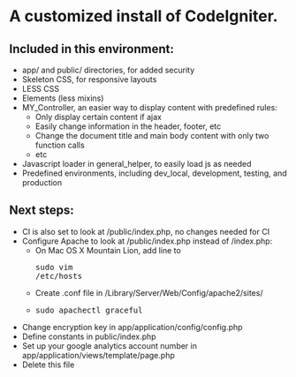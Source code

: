 # A customized install of CodeIgniter. 

## Included in this environment:
* app/ and public/ directories, for added security
* Skeleton CSS, for responsive layouts
* LESS CSS
* Elements (less mixins)
* MY_Controller, an easier way to display content with predefined rules:
    * Only display certain content if ajax
    * Easily change information in the header, footer, etc
    * Change the document title and main body content with only two function calls
    * etc
* Javascript loader in general_helper, to easily load js as needed
* Predefined environments, including dev_local, development, testing, and production

## Next steps:
* CI is also set to look at /public/index.php, no changes needed for CI
* Configure Apache to look at /public/index.php instead of /index.php:
    * On Mac OS X Mountain Lion, add line to <pre>sudo vim /etc/hosts</pre>
    * Create .conf file in /Library/Server/Web/Config/apache2/sites/
    * <pre>sudo apachectl graceful</pre>
* Change encryption key in app/application/config/config.php
* Define constants in public/index.php
* Set up your google analytics account number in app/application/views/template/page.php
* Delete this file
